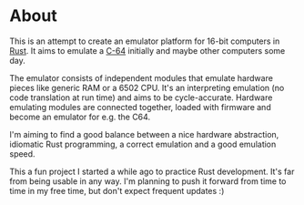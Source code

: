 # About

This is an attempt to create an emulator platform for 16-bit computers in [Rust](http://www.rust-lang.org). It aims to emulate a [C-64](http://en.wikipedia.org/wiki/Commodore_64) initially and maybe other computers some day.

The emulator consists of independent modules that emulate hardware pieces like generic RAM or a 6502 CPU. It's an interpreting emulation (no code translation at run time) and aims to be cycle-accurate. Hardware emulating modules are connected together, loaded with firmware and become an emulator for e.g. the C64.

I'm aiming to find a good balance between a nice hardware abstraction, idiomatic Rust programming, a correct emulation and a good emulation speed.

This a fun project I started a while ago to practice Rust development. It's far from being usable in any way. I'm planning to push it forward from time to time in my free time, but don't expect frequent updates :)
